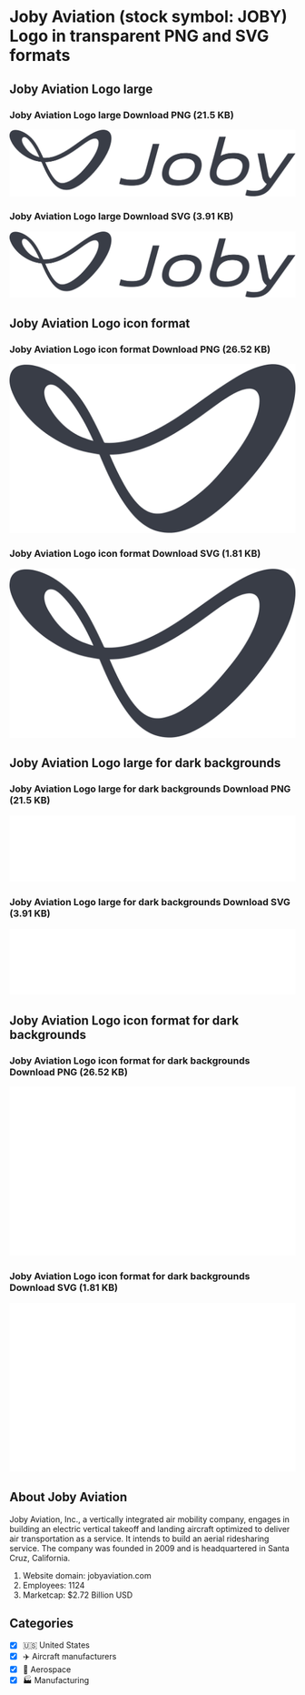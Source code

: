 # Joby Aviation (stock symbol: JOBY) Logo in transparent PNG and SVG formats

## Joby Aviation Logo large

### Joby Aviation Logo large Download PNG (21.5 KB)

![Joby Aviation Logo large Download PNG (21.5 KB)](/img/orig/JOBY_BIG-e13f394f.png)

### Joby Aviation Logo large Download SVG (3.91 KB)

![Joby Aviation Logo large Download SVG (3.91 KB)](/img/orig/JOBY_BIG-1c96c01c.svg)

## Joby Aviation Logo icon format

### Joby Aviation Logo icon format Download PNG (26.52 KB)

![Joby Aviation Logo icon format Download PNG (26.52 KB)](/img/orig/JOBY-c9c4af5c.png)

### Joby Aviation Logo icon format Download SVG (1.81 KB)

![Joby Aviation Logo icon format Download SVG (1.81 KB)](/img/orig/JOBY-ad890ea2.svg)

## Joby Aviation Logo large for dark backgrounds

### Joby Aviation Logo large for dark backgrounds Download PNG (21.5 KB)

![Joby Aviation Logo large for dark backgrounds Download PNG (21.5 KB)](/img/orig/JOBY_BIG.D-62a48806.png)

### Joby Aviation Logo large for dark backgrounds Download SVG (3.91 KB)

![Joby Aviation Logo large for dark backgrounds Download SVG (3.91 KB)](/img/orig/JOBY_BIG.D-6451db24.svg)

## Joby Aviation Logo icon format for dark backgrounds

### Joby Aviation Logo icon format for dark backgrounds Download PNG (26.52 KB)

![Joby Aviation Logo icon format for dark backgrounds Download PNG (26.52 KB)](/img/orig/JOBY.D-8f308952.png)

### Joby Aviation Logo icon format for dark backgrounds Download SVG (1.81 KB)

![Joby Aviation Logo icon format for dark backgrounds Download SVG (1.81 KB)](/img/orig/JOBY.D-9f63b15e.svg)

## About Joby Aviation

Joby Aviation, Inc., a vertically integrated air mobility company, engages in building an electric vertical takeoff and landing aircraft optimized to deliver air transportation as a service. It intends to build an aerial ridesharing service. The company was founded in 2009 and is headquartered in Santa Cruz, California.

1. Website domain: jobyaviation.com
2. Employees: 1124
3. Marketcap: $2.72 Billion USD


## Categories
- [x] 🇺🇸 United States
- [x] ✈️ Aircraft manufacturers
- [x] 🚀 Aerospace
- [x] 🏭 Manufacturing
